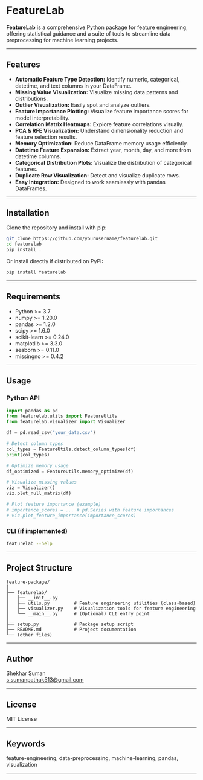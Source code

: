 # FeatureLab

**FeatureLab** is a comprehensive Python package for feature engineering, offering statistical guidance and a suite of tools to streamline data preprocessing for machine learning projects.

---

## Features

- **Automatic Feature Type Detection:** Identify numeric, categorical, datetime, and text columns in your DataFrame.
- **Missing Value Visualization:** Visualize missing data patterns and distributions.
- **Outlier Visualization:** Easily spot and analyze outliers.
- **Feature Importance Plotting:** Visualize feature importance scores for model interpretability.
- **Correlation Matrix Heatmaps:** Explore feature correlations visually.
- **PCA & RFE Visualization:** Understand dimensionality reduction and feature selection results.
- **Memory Optimization:** Reduce DataFrame memory usage efficiently.
- **Datetime Feature Expansion:** Extract year, month, day, and more from datetime columns.
- **Categorical Distribution Plots:** Visualize the distribution of categorical features.
- **Duplicate Row Visualization:** Detect and visualize duplicate rows.
- **Easy Integration:** Designed to work seamlessly with pandas DataFrames.

---

## Installation

Clone the repository and install with pip:

```bash
git clone https://github.com/yourusername/featurelab.git
cd featurelab
pip install .
```

Or install directly if distributed on PyPI:

```bash
pip install featurelab
```

---

## Requirements

- Python >= 3.7
- numpy >= 1.20.0
- pandas >= 1.2.0
- scipy >= 1.6.0
- scikit-learn >= 0.24.0
- matplotlib >= 3.3.0
- seaborn >= 0.11.0
- missingno >= 0.4.2

---

## Usage

### Python API

```python
import pandas as pd
from featurelab.utils import FeatureUtils
from featurelab.visualizer import Visualizer

df = pd.read_csv("your_data.csv")

# Detect column types
col_types = FeatureUtils.detect_column_types(df)
print(col_types)

# Optimize memory usage
df_optimized = FeatureUtils.memory_optimize(df)

# Visualize missing values
viz = Visualizer()
viz.plot_null_matrix(df)

# Plot feature importance (example)
# importance_scores = ... # pd.Series with feature importances
# viz.plot_feature_importance(importance_scores)
```

### CLI (if implemented)

```bash
featurelab --help
```

---

## Project Structure

```
feature-package/
│
├── featurelab/
│   ├── __init__.py
│   ├── utils.py         # Feature engineering utilities (class-based)
│   ├── visualizer.py    # Visualization tools for feature engineering
│   └── __main__.py      # (Optional) CLI entry point
│
├── setup.py             # Package setup script
├── README.md            # Project documentation
└── (other files)
```

---

## Author

Shekhar Suman  
[s.sumanpathak513@gmail.com](mailto:s.sumanpathak513@gmail.com)

---

## License

MIT License

---

## Keywords

feature-engineering, data-preprocessing, machine-learning, pandas, visualization

---